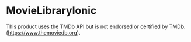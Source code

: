 # MovieLibraryIonic

This product uses the TMDb API but is not endorsed or certified by TMDb. (https://www.themoviedb.org).